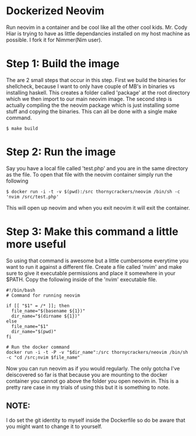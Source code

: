 # Dockerized Neovim
Run neovim in a container and be cool like all the other cool kids.
Mr. Cody Hiar is  trying to have as little dependancies installed on my host machine as possible.
I fork it for Nimmer(Nim user).

# Step 1: Build the image
The are 2 small steps that occur in this step.
First we build the binaries for shellcheck, because I want to only have couple of MB's in binaries vs installing haskell.
This creates a folder called 'package' at the root directory which we then import to our main neovim image.
The second step is actually compiling the the neovim package which is just installing some stuff and copying the binaries.
This can all be done with a single make command.
```
$ make build
```

# Step 2: Run the image
Say you have a local file called 'test.php' and you are in the same directory as the file.
To open that file with the neovim container simply run the following
```
$ docker run -i -t -v $(pwd):/src thornycrackers/neovim /bin/sh -c 'nvim /src/test.php'
```
This will open up neovim and when you exit neovim it will exit the container.

# Step 3: Make this command a little more useful
So using that command is awesome but a little cumbersome everytime you want to run it against a different file.
Create a file called 'nvim' and make sure to give it executable permissions and place it somewhere in your $PATH.
Copy the following inside of the 'nvim' executable file.

```
#!/bin/bash
# Command for running neovim

if [[ "$1" = /* ]]; then
  file_name="$(basename ${1})"
  dir_name="$(dirname ${1})"
else
  file_name="$1"
  dir_name="$(pwd)"
fi

# Run the docker command
docker run -i -t -P -v "$dir_name":/src thornycrackers/neovim /bin/sh -c "cd /src;nvim $file_name"
```

Now you can run neovim as if you would regularly.
The only gotcha I've deiscovered so far is that because you are mounting to the docker container you cannot go above the folder you open neovim in.
This is a pretty rare case in my trials of using this but it is something to note.

## NOTE:
I do set the git identity to myself inside the Dockerfile so do be aware that you might want to change it to yourself.
